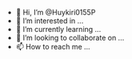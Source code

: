 - 👋 Hi, I’m @Huykiri0155P
- 👀 I’m interested in ...
- 🌱 I’m currently learning ...
- 💞️ I’m looking to collaborate on ...
- 📫 How to reach me ...

<!---
Huykiri0155P/Huykiri0155P is a ✨ special ✨ repository because its `README.md` (this file) appears on your GitHub profile.
You can click the Preview link to take a look at your changes.
--->
